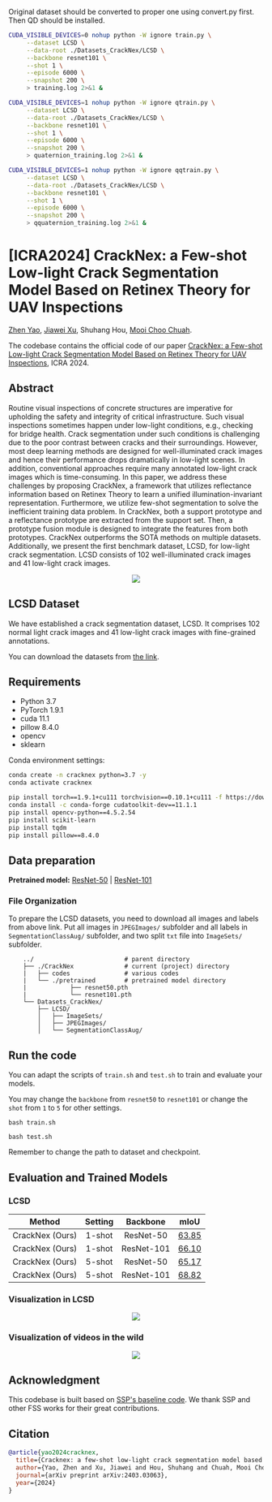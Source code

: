 Original dataset should be converted to proper one using convert.py first. 
Then QD should be installed. 

```bash
CUDA_VISIBLE_DEVICES=0 nohup python -W ignore train.py \
     --dataset LCSD \
     --data-root ./Datasets_CrackNex/LCSD \
     --backbone resnet101 \
     --shot 1 \
     --episode 6000 \
     --snapshot 200 \
     > training.log 2>&1 &

CUDA_VISIBLE_DEVICES=1 nohup python -W ignore qtrain.py \
     --dataset LCSD \
     --data-root ./Datasets_CrackNex/LCSD \
     --backbone resnet101 \
     --shot 1 \
     --episode 6000 \
     --snapshot 200 \
     > quaternion_training.log 2>&1 &

CUDA_VISIBLE_DEVICES=1 nohup python -W ignore qqtrain.py \
     --dataset LCSD \
     --data-root ./Datasets_CrackNex/LCSD \
     --backbone resnet101 \
     --shot 1 \
     --episode 6000 \
     --snapshot 200 \
     > qquaternion_training.log 2>&1 &
```


# [ICRA2024] CrackNex: a Few-shot Low-light Crack Segmentation Model Based on Retinex Theory for UAV Inspections
[Zhen Yao](https://scholar.google.com/citations?user=8-IhrB0AAAAJ&hl=en&oi=sra), [Jiawei Xu](https://scholar.google.com/citations?user=b3XkcPkAAAAJ&hl=en&oi=ao), Shuhang Hou, [Mooi Choo Chuah](https://scholar.google.com/citations?hl=en&user=SZBKvksAAAAJ).




The codebase contains the official code of our paper [CrackNex: a Few-shot Low-light Crack Segmentation Model Based on Retinex Theory for UAV Inspections](https://arxiv.org/abs/2403.03063), ICRA 2024.

## Abstract
Routine visual inspections of concrete structures are imperative for upholding the safety and integrity of critical infrastructure. Such visual inspections sometimes happen under low-light conditions, e.g., checking for bridge health. Crack segmentation under such conditions is challenging due to the poor contrast between cracks and their surroundings. However, most deep learning methods are designed for well-illuminated crack images and hence their performance drops dramatically in low-light scenes. In addition, conventional approaches require many annotated low-light crack images which is time-consuming. In this paper, we address these challenges by proposing CrackNex, a framework that utilizes reflectance information based on Retinex Theory to learn a unified illumination-invariant representation. Furthermore,  we utilize few-shot segmentation to solve the inefficient training data problem. In CrackNex, both a support prototype and a reflectance prototype are extracted from the support set. Then, a prototype fusion module is designed to integrate the features from both prototypes. CrackNex outperforms the SOTA methods on multiple datasets. Additionally, we present the first benchmark dataset, LCSD, for low-light crack segmentation. LCSD consists of 102 well-illuminated crack images and 41 low-light crack images.

<p align="middle">
    <img src="docs/CrackNex.jpg">
</p>


## LCSD Dataset
We have established a crack segmentation dataset, LCSD. It comprises 102 normal light crack images and 41 low-light crack images with fine-grained annotations.

You can download the datasets from [the link](https://drive.google.com/drive/folders/1K81AjvIFje5BBxG1qxFmfqRhxf0PKNxe?usp=drive_link).

## Requirements

- Python 3.7
- PyTorch 1.9.1
- cuda 11.1
- pillow 8.4.0
- opencv
- sklearn

Conda environment settings:
```bash
conda create -n cracknex python=3.7 -y
conda activate cracknex

pip install torch==1.9.1+cu111 torchvision==0.10.1+cu111 -f https://download.pytorch.org/whl/torch_stable.html
conda install -c conda-forge cudatoolkit-dev==11.1.1
pip install opencv-python==4.5.2.54
pip install scikit-learn
pip install tqdm
pip install pillow==8.4.0
```

## Data preparation
**Pretrained model:** [ResNet-50](https://drive.google.com/file/d/1zphUj3ffl8J2HCRq5AjPsdOVojiGuQZB/view?usp=drive_link) | [ResNet-101](https://drive.google.com/file/d/1G6MVe_8ywk3NyHwpWWoUoZtvQ4pWJWj-/view?usp=drive_link)


### File Organization

To prepare the LCSD datasets, you need to download all images and labels from above link. Put all images in ``JPEGImages/`` subfolder and all labels in ``SegmentationClassAug/`` subfolder, and two split ``txt`` file into ``ImageSets/`` subfolder.
```
    ../                         # parent directory
    ├── ./CrackNex              # current (project) directory
    |   ├── codes               # various codes
    |   └── ./pretrained        # pretrained model directory
    |            ├── resnet50.pth
    |            └── resnet101.pth
    └── Datasets_CrackNex/
        ├── LCSD/            
        │   ├── ImageSets/
        │   ├── JPEGImages/
        │   └── SegmentationClassAug/
```

## Run the code

You can adapt the scripts of `train.sh` and `test.sh` to train and evaluate your models.

You may change the ``backbone`` from ``resnet50`` to ``resnet101`` or change the ``shot`` from ``1`` to ``5`` for other settings.

```
bash train.sh
```

```
bash test.sh
```

Remember to change the path to dataset and checkpoint.

## Evaluation and Trained Models

### LCSD

| Method | Setting |   Backbone  | mIoU |
| :-----: | :-----: | :---------: | :----: |
| CrackNex (Ours) | 1-shot  |  ResNet-50  | [63.85](https://drive.google.com/file/d/1T9i1S_UlFOzjuSpn7Oeo9RX7BYgQ9jMw/view?usp=drive_link)  |
| CrackNex (Ours) | 1-shot  |  ResNet-101  | [66.10](https://drive.google.com/file/d/1vM3cRazeLmU2QnLIY4RjS7JTJBfHaCV3/view?usp=drive_link)  |
| CrackNex (Ours) | 5-shot  |  ResNet-50  | [65.17](https://drive.google.com/file/d/1uADCeaGZQNvr25dqVgXNJcjbZNAIrdI-/view?usp=drive_link)  |
| CrackNex (Ours) | 5-shot  |  ResNet-101  | [68.82](https://drive.google.com/file/d/1D3R9rCHrP58l48qSOhgtMzmDLvk8-8nf/view?usp=drive_link)  |

### Visualization in LCSD

<p align="middle">
    <img src="docs/vis.jpg">
</p>

### Visualization of videos in the wild
<p align="middle">
    <img src="docs/vis_wild.jpg">
</p>

## Acknowledgment
This codebase is built based on [SSP's baseline code](https://github.com/fanq15/SSP/). We thank SSP and other FSS works for their great contributions.

## Citation
```bibtex
@article{yao2024cracknex,
  title={Cracknex: a few-shot low-light crack segmentation model based on retinex theory for uav inspections},
  author={Yao, Zhen and Xu, Jiawei and Hou, Shuhang and Chuah, Mooi Choo},
  journal={arXiv preprint arXiv:2403.03063},
  year={2024}
}
```
